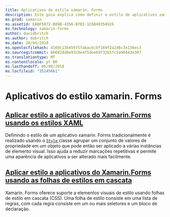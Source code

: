 ```yaml
---
title: Aplicativos do estilo xamarin. Forms
description: Este guia explica como definir o estilo de aplicativos xamarin. Forms usando estilos XAML e usando folhas de estilo em cascata.
ms.prod: xamarin
ms.assetid: EABF5072-B89B-4356-B7B3-1C6B40358926
ms.technology: xamarin-forms
author: davidbritch
ms.author: dabritch
ms.date: 28/04/2018
ms.openlocfilehash: 4169c13b45975fabac6cbf169f2a2d6c3e156ec3
ms.sourcegitcommit: 66682dd8e93c0e4f5dee69f32b5fc5a96443e307
ms.translationtype: MT
ms.contentlocale: pt-BR
ms.lasthandoff: 06/08/2018
ms.locfileid: "35245661"
---
```

# <a name="styling-xamarinforms-apps"></a>Aplicativos do estilo xamarin. Forms

## <a name="styling-xamarinforms-apps-using-xaml-stylesxamlindexmd"></a>[Aplicar estilo a aplicativos do Xamarin.Forms usando os estilos XAML](xaml/index.md)

Definindo o estilo de um aplicativo xamarin. Forms tradicionalmente é realizado usando o [ `Style` ](https://developer.xamarin.com/api/type/Xamarin.Forms.Style/) classe agrupar um conjunto de valores de propriedade em um objeto que pode então ser aplicado a várias instâncias de elemento visual. Isso ajuda a reduzir marcações repetitivas e permite uma aparência de aplicativos a ser alterado mais facilmente.

## <a name="styling-xamarinforms-apps-using-cascading-style-sheetscssindexmd"></a>[Aplicar estilo a aplicativos do Xamarin.Forms usando as folhas de estilos em cascata](css/index.md)

Xamarin. Forms oferece suporte a elementos visuais de estilo usando folhas de estilo em cascata (CSS). Uma folha de estilo consiste em uma lista de regras, com cada regra consiste em um ou mais seletores e um bloco de declaração.
